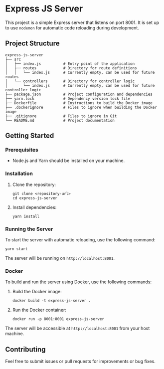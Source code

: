 # Express JS Server

This project is a simple Express server that listens on port 8001. It is set up to use `nodemon` for automatic code reloading during development.

## Project Structure

```
express-js-server
├── src
│   ├── index.js          # Entry point of the application
│   ├── routes            # Directory for route definitions
│   │   └── index.js      # Currently empty, can be used for future routes
│   └── controllers       # Directory for controller logic
│       └── index.js      # Currently empty, can be used for future controller logic
├── package.json          # Project configuration and dependencies
├── yarn.lock             # Dependency version lock file
├── Dockerfile            # Instructions to build the Docker image
├── .dockerignore         # Files to ignore when building the Docker image
├── .gitignore            # Files to ignore in Git
└── README.md             # Project documentation
```

## Getting Started

### Prerequisites

- Node.js and Yarn should be installed on your machine.

### Installation

1. Clone the repository:
   ```
   git clone <repository-url>
   cd express-js-server
   ```

2. Install dependencies:
   ```
   yarn install
   ```

### Running the Server

To start the server with automatic reloading, use the following command:

```
yarn start
```

The server will be running on `http://localhost:8001`.

### Docker

To build and run the server using Docker, use the following commands:

1. Build the Docker image:
   ```
   docker build -t express-js-server .
   ```

2. Run the Docker container:
   ```
   docker run -p 8001:8001 express-js-server
   ```

The server will be accessible at `http://localhost:8001` from your host machine.

## Contributing

Feel free to submit issues or pull requests for improvements or bug fixes.